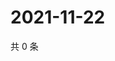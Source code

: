 # 2021-11-22

共 0 条

<!-- BEGIN WEIBO -->
<!-- 最后更新时间 Mon Nov 22 2021 17:00:38 GMT+0800 (China Standard Time) -->

<!-- END WEIBO -->
